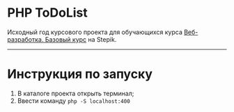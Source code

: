 # PHP ToDoList

Исходный год курсового проекта для обучающихся курса [Веб-разработка. Базовый курс](https://stepik.org/186243) на Stepik.  

---

# Инструкция по запуску

1. В каталоге проекта открыть терминал;
2. Ввести команду ```php -S localhost:400```